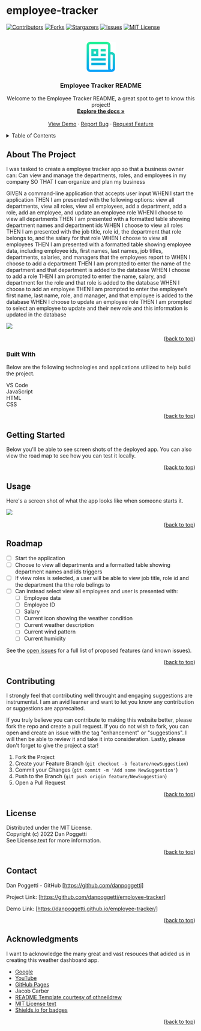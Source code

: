 # employee-tracker

<a name="readme-top"></a>

[![Contributors][contributors-shield]][contributors-url]
[![Forks][forks-shield]][forks-url]
[![Stargazers][stars-shield]][stars-url]
[![Issues][issues-shield]][issues-url]
[![MIT License][license-shield]][license-url]


<!-- PROJECT LOGO -->
<br />
<div align="center">
    <img src="./images/logo.png" alt="Logo" width="80" height="80">

  <h3 align="center">Employee Tracker README</h3>

  <p align="center">
    Welcome to the Employee Tracker README, a great spot to get to know this project!
    <br />
    <a href="https://github.com/danpoggetti/employee-tracker"><strong>Explore the docs »</strong></a>
    <br />
    <br />
    <a href="https://danpoggetti.github.io/employee-tracker/">View Demo</a>
    ·
    <a href="https://github.com/danpoggetti/employee-tracker/issues">Report Bug</a>
    ·
    <a href="https://github.com/danpoggetti/employee-tracker/issues">Request Feature</a>
  </p>
</div>



<!-- TABLE OF CONTENTS -->
<details>
  <summary>Table of Contents</summary>
  <ol>
    <li>
      <a href="#about-the-project">About The Project</a>
      <ul>
        <li><a href="#built-with">Built With</a></li>
      </ul>
    </li>
    <li><a href="#getting-started">Getting Started</a></li>
    <li><a href="#usage">Usage</a></li>
    <li><a href="#roadmap">Roadmap</a></li>
    <li><a href="#contributing">Contributing</a></li>
    <li><a href="#license">License</a></li>
    <li><a href="#contact">Contact</a></li>
    <li><a href="#acknowledgments">Acknowledgments</a></li>
  </ol>
</details>



<!-- ABOUT THE PROJECT -->
## About The Project

I was tasked to create a employee tracker app so that a business owner can:
Can view and manage the departments, roles, and employees in my company
SO THAT I can organize and plan my business

GIVEN a command-line application that accepts user input
WHEN I start the application
THEN I am presented with the following options: view all departments, view all roles, view all employees, add a department, add a role, add an employee, and update an employee role
WHEN I choose to view all departments
THEN I am presented with a formatted table showing department names and department ids
WHEN I choose to view all roles
THEN I am presented with the job title, role id, the department that role belongs to, and the salary for that role
WHEN I choose to view all employees
THEN I am presented with a formatted table showing employee data, including employee ids, first names, last names, job titles, departments, salaries, and managers that the employees report to
WHEN I choose to add a department
THEN I am prompted to enter the name of the department and that department is added to the database
WHEN I choose to add a role
THEN I am prompted to enter the name, salary, and department for the role and that role is added to the database
WHEN I choose to add an employee
THEN I am prompted to enter the employee’s first name, last name, role, and manager, and that employee is added to the database
WHEN I choose to update an employee role
THEN I am prompted to select an employee to update and their new role and this information is updated in the database

![](./assets/images/weather_dash.png)<br>

<p align="right">(<a href="#readme-top">back to top</a>)</p>


### Built With

Below are the following technologies and applications utilized to help build the project.<br>

VS Code<br>
JavaScript<br>
HTML<br>
CSS<br>

<p align="right">(<a href="#readme-top">back to top</a>)</p>



<!-- GETTING STARTED -->
## Getting Started

Below you'll be able to see screen shots of the deployed app. You can also view the road map to see how you can test it locally.

<p align="right">(<a href="#readme-top">back to top</a>)</p>


<!-- USAGE EXAMPLES -->
## Usage

Here's a screen shot of what the app looks like when someone starts it.

![](./assets/images/weather_dashboard_example.png)


<p align="right">(<a href="#readme-top">back to top</a>)</p>



<!-- ROADMAP -->
## Roadmap

- [ ] Start the application
- [ ] Choose to view all departments and a formatted table showing department names and ids triggers
- [ ] If view roles is selected, a user will be able to view job title, role id and the department tha tthe role belings to
- [ ] Can instead select view all employees and user is presented with:
    - [ ] Employee data
    - [ ] Employee ID
    - [ ] Salary
    - [ ] Current icon showing the weather condition
    - [ ] Current weather description
    - [ ] Current wind pattern
    - [ ] Current humidity

See the [open issues](https://github.com/danpoggetti/employee-tracker/issues) for a full list of proposed features (and known issues).

<p align="right">(<a href="#readme-top">back to top</a>)</p>



<!-- CONTRIBUTING -->
## Contributing

I strongly feel that contributing well throught and engaging suggestions are instrumental. I am an avid learner and want to let you know any contribution or suggestions are apprecaited.

If you truly believe you can contribute to making this website better, please fork the repo and create a pull request. If you do not wish to fork, you can open and create an issue with the tag "enhancement" or "suggestions". I will then be able to review it and take it into consideration. Lastly, please don't forget to give the project a star!

1. Fork the Project
2. Create your Feature Branch (`git checkout -b feature/newSuggestion`)
3. Commit your Changes (`git commit -m 'Add some NewSuggestion'`)
4. Push to the Branch (`git push origin feature/NewSuggestion`)
5. Open a Pull Request


<p align="right">(<a href="#readme-top">back to top</a>)</p>




<!-- LICENSE -->
## License

Distributed under the MIT License.<br>
Copyright (c) 2022 Dan Poggetti<br>
See License.text for more information.
<p align="right">(<a href="#readme-top">back to top</a>)</p>



<!-- CONTACT -->
## Contact

Dan Poggetti - GitHub [https://github.com/danpoggetti]

Project Link: [https://github.com/danpoggetti/employee-tracker]

Demo Link: [https://danpoggetti.github.io/employee-tracker/]

<p align="right">(<a href="#readme-top">back to top</a>)</p>



<!-- ACKNOWLEDGMENTS -->
## Acknowledgments

I want to acknowledge the many great and vast resouces that adided us in creating this weather dashboard app.

* [Google](https://www.google.com)
* [YouTube](https://www.youtube.com)
* [GitHub Pages](https://pages.github.com)
* Jacob Carber
* [README Template courtesy of othneildrew](https://github.com/othneildrew/Best-README-Template)
* [MIT License text](https://mit-license.org/license.txt)
* [Shields.io for badges](https://shields.io/)


<p align="right">(<a href="#readme-top">back to top</a>)</p>



<!-- MARKDOWN LINKS & IMAGES -->
<!-- https://www.markdownguide.org/basic-syntax/#reference-style-links -->
[contributors-shield]: https://img.shields.io/github/contributors-anon/danpoggetti/employee-tracker?style=for-the-badge
[contributors-url]: https://github.com/danpoggetti/employee-tracker/graphs/contributors
[forks-shield]: https://img.shields.io/github/forks/danpoggetti/employee-tracker?style=for-the-badge
[forks-url]: https://github.com/danpoggetti/employee-tracker/network/members
[stars-shield]: https://img.shields.io/github/stars/danpoggetti/employee-tracker?style=for-the-badge
[stars-url]: https://github.com/danpoggetti/employee-tracker/stargazers
[issues-shield]: https://img.shields.io/github/issues/danpoggetti/employee-tracker?style=for-the-badge
[issues-url]: https://github.com/danpoggetti/employee-tracker/issues
[license-shield]: https://img.shields.io/github/license/danpoggetti/employee-tracker?style=for-the-badge
[license-url]: https://github.com/danpoggetti/employee-tracker/blob/main/LICENSE
[product-screenshot]: images/screenshot.png

